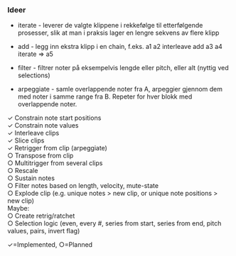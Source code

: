 ### Ideer

- iterate - leverer de valgte klippene i rekkefølge til etterfølgende prosesser, slik at man i praksis lager en lengre sekvens av flere klipp
- add - legg inn ekstra klipp i en chain, f.eks. a1 a2 interleave add a3 a4 iterate => a5
- filter - filtrer noter på eksempelvis lengde eller pitch, eller alt (nyttig ved selections)

- arpeggiate - samle overlappende noter fra A, arpeggier gjennom dem med noter i samme range fra B. Repeter for hver blokk med overlappende noter.

&#10003; Constrain note start positions<br>
&#10003; Constrain note values<br>
&#10003; Interleave clips<br>
&#10003; Slice clips<br>
&#10003; Retrigger from clip (arpeggiate)<br>
&#9675; Transpose from clip<br>
&#9675; Multitrigger from several clips<br>
&#9675; Rescale<br>
&#9675; Sustain notes<br>
&#9675; Filter notes based on length, velocity, mute-state<br>
&#9675; Explode clip (e.g. unique notes > new clip, or unique note positions > new clip)<br>
Maybe:<br>
&#9675; Create retrig/ratchet<br>
&#9675; Selection logic (even, every #, series from start, series from end, pitch values, pairs, invert flag)<br>

&#10003;=Implemented, &#9675;=Planned

